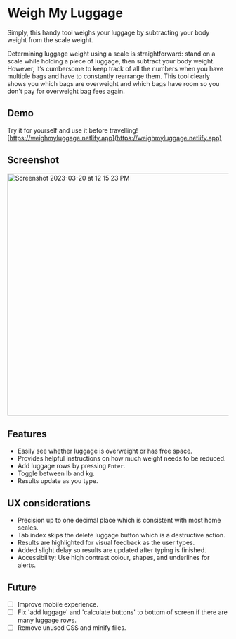 # Weigh My Luggage
Simply, this handy tool weighs your luggage by subtracting your body weight from the scale weight.

Determining luggage weight using a scale is straightforward: stand on a scale while holding a piece of luggage, then subtract your body weight. However, it’s cumbersome to keep track of all the numbers when you have multiple bags and have to constantly rearrange them. This tool clearly shows you which bags are overweight and which bags have room so you don't pay for overweight bag fees again.

## Demo
Try it for yourself and use it before travelling!
[https://weighmyluggage.netlify.app](https://weighmyluggage.netlify.app)


## Screenshot
<img width="550" alt="Screenshot 2023-03-20 at 12 15 23 PM" src="https://user-images.githubusercontent.com/1920793/226417142-e5ea1899-eca6-4200-8888-c88c15826ab2.png">


## Features
- Easily see whether luggage is overweight or has free space.
- Provides helpful instructions on how much weight needs to be reduced.
- Add luggage rows by pressing `Enter`.
- Toggle between lb and kg.
- Results update as you type.

## UX considerations
-	Precision up to one decimal place which is consistent with most home scales.
- Tab index skips the delete luggage button which is a destructive action.
- Results are highlighted for visual feedback as the user types.
- Added slight delay so results are updated after typing is finished.
- Accessibility: Use high contrast colour, shapes, and underlines for alerts.

## Future
- [ ] Improve mobile experience.
- [ ] Fix 'add luggage' and 'calculate buttons' to bottom of screen if there are many luggage rows.
- [ ] Remove unused CSS and minify files.
